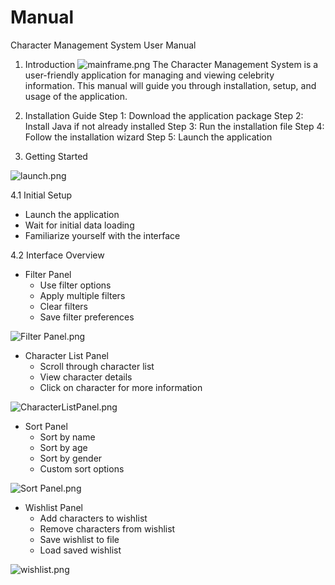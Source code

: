 # Manual 

Character Management System
User Manual


1. Introduction
![mainframe.png](mainframe.png)
The Character Management System is a user-friendly application for managing and viewing celebrity information. This manual will guide you through installation, setup, and usage of the application.

2. Installation Guide
Step 1: Download the application package
Step 2: Install Java if not already installed
Step 3: Run the installation file
Step 4: Follow the installation wizard
Step 5: Launch the application


4. Getting Started

![launch.png](launch.png)

4.1 Initial Setup
- Launch the application
- Wait for initial data loading
- Familiarize yourself with the interface

4.2 Interface Overview
- Filter Panel
  - Use filter options
  - Apply multiple filters
  - Clear filters
  - Save filter preferences

![Filter Panel.png](Filter%20Panel.png)

- Character List Panel
  - Scroll through character list
  - View character details
  - Click on character for more information
  
![CharacterListPanel.png](CharacterListPanel.png)

- Sort Panel
    - Sort by name
    - Sort by age
    - Sort by gender
    - Custom sort options

![Sort Panel.png](Sort%20Panel.png)

- Wishlist Panel
  - Add characters to wishlist
  - Remove characters from wishlist
  - Save wishlist to file
  - Load saved wishlist

![wishlist.png](wishlist.png)
